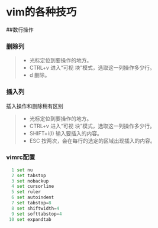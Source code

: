 # vim的各种技巧
##数行操作
###  删除列
> * 光标定位到要操作的地方。
> * CTRL+v 进入“可视 块”模式，选取这一列操作多少行。
> * d 删除。
 
###  插入列
插入操作和删除稍有区别
> * 光标定位到要操作的地方。
> * CTRL+v 进入“可视 块”模式，选取这一列操作多少行。
> * SHIFT+i(I) 输入要插入的内容。
> * ESC 按两次，会在每行的选定的区域出现插入的内容。

### vimrc配置
```python
  1 set nu
  2 set tabstop
  3 set nobackup
  4 set cursorline
  5 set ruler
  6 set autoindent
  7 set tabstop=8                                                                                                                                           
  8 set shiftwidth=4
  9 set softtabstop=4
 10 set expandtab
 ```
